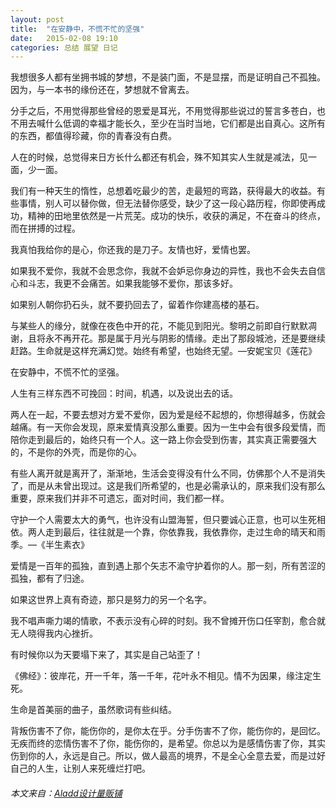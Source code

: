 ```yaml
---
layout: post
title:  "在安静中，不慌不忙的坚强"
date:   2015-02-08 19:10
categories: 总结 展望 日记
---
```


我想很多人都有坐拥书城的梦想，不是装门面，不是显摆，而是证明自己不孤独。因为，与一本书的缘份还在，梦想就不曾离去。

分手之后，不用觉得那些曾经的恩爱是耳光，不用觉得那些说过的誓言多苍白，也不用去喊什么低调的幸福才能长久，至少在当时当地，它们都是出自真心。这所有的东西，都值得珍藏，你的青春没有白费。

人在的时候，总觉得来日方长什么都还有机会，殊不知其实人生就是减法，见一面，少一面。

我们有一种天生的惰性，总想着吃最少的苦，走最短的弯路，获得最大的收益。有些事情，别人可以替你做，但无法替你感受，缺少了这一段心路历程，你即使再成功，精神的田地里依然是一片荒芜。成功的快乐，收获的满足，不在奋斗的终点，而在拼搏的过程。

我真怕我给你的是心，你还我的是刀子。友情也好，爱情也罢。

如果我不爱你，我就不会思念你，我就不会妒忌你身边的异性，我也不会失去自信心和斗志，我更不会痛苦。如果我能够不爱你，那该多好。

如果别人朝你扔石头，就不要扔回去了，留着作你建高楼的基石。

与某些人的缘分，就像在夜色中开的花，不能见到阳光。黎明之前即自行默默凋谢，且将永不再开花。那是属于月光与阴影的情缘。走出了那段城池，还是要继续赶路。生命就是这样充满幻觉。始终有希望，也始终无望。—安妮宝贝《莲花》

在安静中，不慌不忙的坚强。

人生有三样东西不可挽回：时间，机遇，以及说出去的话。

两人在一起，不要去想对方爱不爱你，因为爱是经不起想的，你想得越多，伤就会越痛。有一天你会发现，原来爱情真没那么重要。因为一生中会有很多段爱情，而陪你走到最后的，始终只有一个人。这一路上你会受到伤害，其实真正需要强大的，不是你的外壳，而是你的心。

有些人离开就是离开了，渐渐地，生活会变得没有什么不同，仿佛那个人不是消失了，而是从未曾出现过。这是我们所希望的，也是必需承认的，原来我们没有那么重要，原来我们并非不可遗忘，面对时间，我们都一样。

守护一个人需要太大的勇气，也许没有山盟海誓，但只要诚心正意，也可以生死相依。两人走到最后，往往就是一个靠，你依靠我，我依靠你，走过生命的晴天和雨季。—《半生素衣》

爱情是一百年的孤独，直到遇上那个矢志不渝守护着你的人。那一刻，所有苦涩的孤独，都有了归途。

如果这世界上真有奇迹，那只是努力的另一个名字。

我不唱声嘶力竭的情歌，不表示没有心碎的时刻。我不曾摊开伤口任宰割，愈合就无人晓得我内心挫折。

有时候你以为天要塌下来了，其实是自己站歪了！

《佛经》：彼岸花，开一千年，落一千年，花叶永不相见。情不为因果，缘注定生死。

生命是首美丽的曲子，虽然歌词有些纠结。

背叛伤害不了你，能伤你的，是你太在乎。分手伤害不了你，能伤你的，是回忆。无疾而终的恋情伤害不了你，能伤你的，是希望。你总以为是感情伤害了你，其实伤到你的人，永远是自己。所以，做人最高的境界，不是全心全意去爱，而是过好自己的人生，让别人来死缠烂打吧。

###### 本文来自：[Aladd设计量贩铺](http://aladd.net/archives/9727.html)

